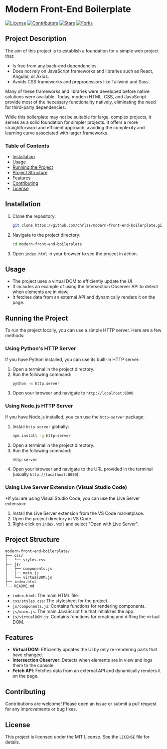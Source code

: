 # Modern Front-End Boilerplate
[![License](https://img.shields.io/github/license/chrlzs/modern-front-end-boilerplate)](https://github.com/chrlzs/modern-front-end-boilerplate/blob/main/LICENSE)
[![Contributors](https://img.shields.io/github/contributors/chrlzs/modern-front-end-boilerplate)](https://github.com/chrlzs/modern-front-end-boilerplate/graphs/contributors)
[![Stars](https://img.shields.io/github/stars/chrlzs/modern-front-end-boilerplate)](https://github.com/chrlzs/modern-front-end-boilerplate/stargazers)
[![Forks](https://img.shields.io/github/forks/chrlzs/modern-front-end-boilerplate)](https://github.com/chrlzs/modern-front-end-boilerplate/network/members)

## Project Description

The aim of this project is to establish a foundation for a simple web project that:

- Is free from any back-end dependencies.
- Does not rely on JavaScript frameworks and libraries such as React, Angular, or Axios.
- Avoids CSS frameworks and preprocessors like Tailwind and Sass.

Many of these frameworks and libraries were developed before native solutions were available. Today, modern HTML, CSS, and JavaScript provide most of the necessary functionality natively, eliminating the need for third-party dependencies.

While this boilerplate may not be suitable for large, complex projects, it serves as a solid foundation for simpler projects. It offers a more straightforward and efficient approach, avoiding the complexity and learning curve associated with larger frameworks.


### Table of Contents

- [Installation](#installation)
- [Usage](#usage)
- [Running the Project](#running-the-project)
- [Project Structure](#project-structure)
- [Features](#features)
- [Contributing](#contributing)
- [License](#license)

## Installation

1. Clone the repository:
    ```sh
    git clone https://github.com/chrlzs/modern-front-end-boilerplate.git
    ```
2. Navigate to the project directory:
    ```sh
    cd modern-front-end-boilerplate
    ```
3. Open `index.html` in your browser to see the project in action.

## Usage

- The project uses a virtual DOM to efficiently update the UI.
- It includes an example of using the Intersection Observer API to detect when elements are in view.
- It fetches data from an external API and dynamically renders it on the page.

## Running the Project

To run the project locally, you can use a simple HTTP server. Here are a few methods:

### Using Python's HTTP Server

If you have Python installed, you can use its built-in HTTP server:

1. Open a terminal in the project directory.
2. Run the following command:
    ```sh
    python -m http.server
    ```
3. Open your browser and navigate to `http://localhost:8000`.

### Using Node.js HTTP Server

If you have Node.js installed, you can use the `http-server` package:

1. Install `http-server` globally:
    ```sh
    npm install -g http-server
    ```
2. Open a terminal in the project directory.
3. Run the following command:
    ```sh
    http-server
    ```
4. Open your browser and navigate to the URL provided in the terminal (usually `http://localhost:8080`).

### Using Live Server Extension (Visual Studio Code)

*If you are using Visual Studio Code, you can use the Live Server extension:

1. Install the Live Server extension from the VS Code marketplace.
2. Open the project directory in VS Code.
3. Right-click on `index.html` and select "Open with Live Server".

## Project Structure

```
modern-front-end-boilerplate/
├── css/
│   └── styles.css
├── js/
│   ├── components.js
│   ├── main.js
│   └── virtualDOM.js
├── index.html
└── README.md
```


- `index.html`: The main HTML file.
- `css/styles.css`: The stylesheet for the project.
- `js/components.js`: Contains functions for rendering components.
- `js/main.js`: The main JavaScript file that initializes the app.
- `js/virtualDOM.js`: Contains functions for creating and diffing the virtual DOM.

## Features

- **Virtual DOM**: Efficiently updates the UI by only re-rendering parts that have changed.
- **Intersection Observer**: Detects when elements are in view and logs them to the console.
- **Fetch API**: Fetches data from an external API and dynamically renders it on the page.

## Contributing

Contributions are welcome! Please open an issue or submit a pull request for any improvements or bug fixes.

## License

This project is licensed under the MIT License. See the `LICENSE` file for details.
